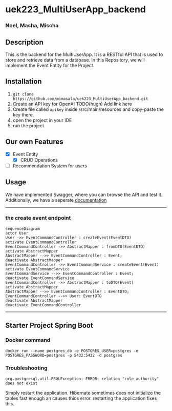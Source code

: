 # uek223_MultiUserApp_backend
### Noel, Masha, Mischa

## Description
This is the backend for the MultiUserApp. It is a RESTful API that is used to store and retrieve data from a database.
In this Repository, we will implement the Event Entity for the Project.

## Installation

1. `git clone https://github.com/mimasala/uek223_MultiUserApp_backend.git`
2. Create an API key for OpenAI TODO(hugn) Add link here
3. Create file called `apikey` inside /src/main/resources and copy-paste the key there.
4. open the project in your IDE
5. run the project


## Our own Features

- [x] Event Entity
  - [x] CRUD Operations
- [ ] Recommendation System for users

## Usage
We have implemented Swagger, where you can browse the API and test it.
Additionally, we have a seperate [documentation](https://docs.google.com/document/d/1pb5MifRRxSE2RfPzKkzWbbY9kzEW65t68-RpkPGK6Tc/edit?usp=sharing)



----

### the create event endpoint

```mermaid
sequenceDiagram
actor User
User ->> EventCommandController : createEvent(EventDTO)
activate EventCommandController
EventCommandController ->> AbstractMapper : fromDTO(EventDTO)
activate AbstractMapper
AbstractMapper -->> EventCommandController : Event;
deactivate AbstractMapper
EventCommandController ->> EventCommandService : createEvent(Event)
activate EventCommandService
EventCommandService -->> EventCommandController : Event;
deactivate EventCommandService
EventCommandController ->> AbstractMapper : toDTO(Event)
activate AbstractMapper
AbstractMapper -->> EventCommandController : EventDTO;
EventCommandController -->> User: EventDTO
deactivate AbstractMapper
deactivate EventCommandController
```


----

## Starter Project Spring Boot

### Docker command
```
docker run --name postgres_db -e POSTGRES_USER=postgres -e POSTGRES_PASSWORD=postgres -p 5432:5432 -d postgres
```

### Troubleshooting

```
org.postgresql.util.PSQLException: ERROR: relation "role_authority" does not exist
```
Simply restart the application. Hibernate sometimes does not initialize the tables fast enough an causes thios error. restarting the application fixes this.
